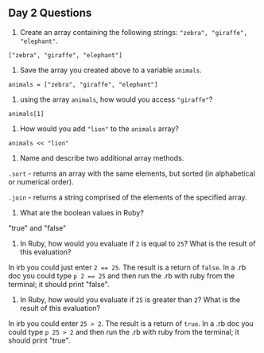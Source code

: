## Day 2 Questions

1. Create an array containing the following strings: `"zebra", "giraffe", "elephant"`.

  `["zebra", "giraffe", "elephant"]`


1. Save the array you created above to a variable `animals`.

  `animals = ["zebra", "giraffe", "elephant"]`


1. using the array `animals`, how would you access `"giraffe"`?

  `animals[1]`


1. How would you add `"lion"` to the `animals` array?

  `animals << "lion"`


1. Name and describe two additional array methods.

  `.sort` - returns an array with the same elements, but sorted (in alphabetical or numerical order).

  `.join` - returns a string comprised of the elements of the specified array.


1. What are the boolean values in Ruby?

  "true" and "false"


1. In Ruby, how would you evaluate if `2` is equal to `25`? What is the result of this evaluation?

  In irb you could just enter `2 == 25`. The result is a return of `false`.
  In a .rb doc you could type `p 2 == 25` and then run the .rb with ruby from the terminal; it should print "false".


1. In Ruby, how would you evaluate if `25` is greater than `2`? What is the result of this evaluation?

  In irb you could enter `25 > 2`. The result is a return of `true`.
  In a .rb doc you could type `p 25 > 2` and then run the .rb with ruby from the terminal; it should print "true".
